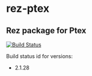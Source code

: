 # rez-ptex
Rez package for Ptex
----
[![Build Status](https://travis-ci.org/piratecrew/rez-ptex.svg?branch=master)](https://travis-ci.org/piratecrew/rez-ptex)

Build status id for versions:
  - 2.1.28